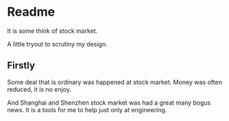 # Readme

It is some think of stock market.

A little tryout to scrutiny my design. 

## Firstly

Some deal that is ordinary was happened at stock market. Money was often reduced, it is no enjoy.

And Shanghai and Shenzhen stock market was had a great many bogus news. It is a tools for me to help just only at engineering.



